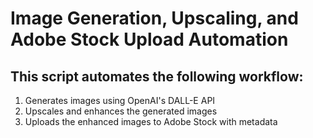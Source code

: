 # Image Generation, Upscaling, and Adobe Stock Upload Automation

## This script automates the following workflow:

1. Generates images using OpenAI's DALL-E API
2. Upscales and enhances the generated images
3. Uploads the enhanced images to Adobe Stock with metadata
